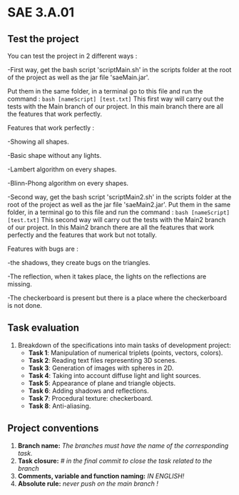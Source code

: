 # SAE 3.A.01

## Test the project

You can test the project in 2 different ways :

-First way, get the bash script 'scriptMain.sh' in the scripts folder at the root of the project as well as the jar file 'saeMain.jar'. 

Put them in the same folder, in a terminal go to this file and run the command : ```bash [nameScript] [test.txt]```
This first way will carry out the tests with the Main branch of our project. 
In this main branch there are all the features that work perfectly.

Features that work perfectly :

-Showing all shapes.  

-Basic shape without any lights.  

-Lambert algorithm on every shapes.  

-Blinn-Phong algorithm on every shapes.




-Second way, get the bash script 'scriptMain2.sh' in the scripts folder at the root of the project as well as the jar file 'saeMain2.jar'.
Put them in the same folder, in a terminal go to this file and run the command : ```bash [nameScript] [test.txt]```
This second way will carry out the tests with the Main2 branch of our project.
In this Main2 branch there are all the features that work perfectly and the features that work but not totally.

Features with bugs are :

-the shadows, they create bugs on the triangles.

-The reflection, when it takes place, the lights on the reflections are missing.

-The checkerboard is present but there is a place where the checkerboard is not done.


## Task evaluation
1. Breakdown of the specifications into main tasks of development project:
    - **Task 1**: Manipulation of numerical triplets (points, vectors, colors).
    - **Task 2**: Reading text files representing 3D scenes.
    - **Task 3**: Generation of images with spheres in 2D.
    - **Task 4**: Taking into account diffuse light and light sources.
    - **Task 5**: Appearance of plane and triangle objects.
    - **Task 6**: Adding shadows and reflections.
    - **Task 7**: Procedural texture: checkerboard.
    - **Task 8**: Anti-aliasing.

## Project conventions
1. **Branch name:** *The branches must have the name of the corresponding task.*
2. **Task closure:** *#<the task name> in the final commit to close the task related to the branch*
3. **Comments, variable and function naming:** *IN ENGLISH!*
4. **Absolute rule:** *never push on the main branch !*
